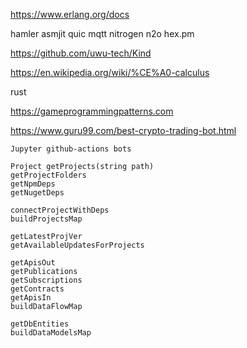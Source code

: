 

https://www.erlang.org/docs

hamler asmjit quic mqtt nitrogen n2o hex.pm

https://github.com/uwu-tech/Kind

https://en.wikipedia.org/wiki/%CE%A0-calculus

rust

https://gameprogrammingpatterns.com

https://www.guru99.com/best-crypto-trading-bot.html

```
Jupyter github-actions bots

Project getProjects(string path)
getProjectFolders
getNpmDeps
getNugetDeps

connectProjectWithDeps
buildProjectsMap

getLatestProjVer
getAvailableUpdatesForProjects

getApisOut
getPublications
getSubscriptions
getContracts
getApisIn
buildDataFlowMap

getDbEntities
buildDataModelsMap
```
